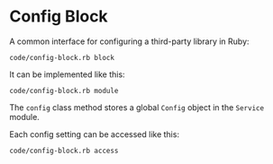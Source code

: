 # Config Block

A common interface for configuring a third-party library in Ruby:

```embed
code/config-block.rb block
```

It can be implemented like this:

```embed
code/config-block.rb module
```

The `config` class method
stores a global `Config` object
in the `Service` module.

Each config setting can be accessed like this:

```embed
code/config-block.rb access
```
